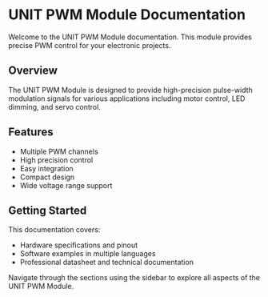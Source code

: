 # UNIT PWM Module Documentation

Welcome to the UNIT PWM Module documentation. This module provides precise PWM control for your electronic projects.

## Overview

The UNIT PWM Module is designed to provide high-precision pulse-width modulation signals for various applications including motor control, LED dimming, and servo control.

## Features

- Multiple PWM channels
- High precision control
- Easy integration
- Compact design
- Wide voltage range support

## Getting Started

This documentation covers:
- Hardware specifications and pinout
- Software examples in multiple languages
- Professional datasheet and technical documentation

Navigate through the sections using the sidebar to explore all aspects of the UNIT PWM Module.
